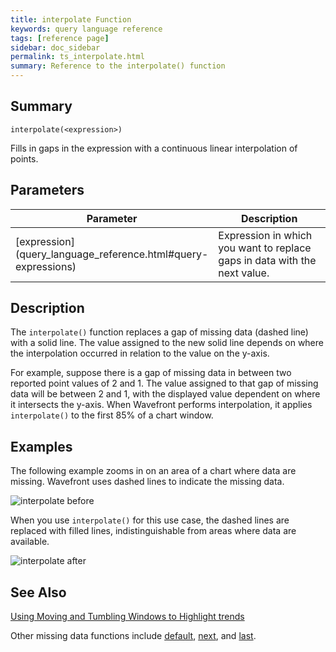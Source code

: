 ```yaml
---
title: interpolate Function
keywords: query language reference
tags: [reference page]
sidebar: doc_sidebar
permalink: ts_interpolate.html
summary: Reference to the interpolate() function
---
```

## Summary
```
interpolate(<expression>)
```
Fills in gaps in the expression with a continuous linear interpolation of points.


## Parameters

<table>
<tbody>
<thead>
<tr><th width="20%">Parameter</th><th width="80%">Description</th></tr>
</thead>
<tr>
<td markdown="span"> [expression](query_language_reference.html#query-expressions)</td>
<td>Expression in which you want to replace gaps in data with the next value. </td>
</tr>
</tbody>
</table>

## Description

The `interpolate()` function replaces a gap of missing data (dashed line) with a solid line. The value assigned to the new solid line depends on where the interpolation occurred in relation to the value on the y-axis.

For example, suppose there is a gap of missing data in between two reported point values of 2 and 1. The value assigned to that gap of missing data will be between 2 and 1, with the displayed value dependent on where it intersects the y-axis. When Wavefront performs interpolation, it applies `interpolate()` to the first 85% of a chart window.

## Examples

The following example zooms in on an area of a chart where data are missing. Wavefront uses dashed lines to indicate the missing data.

![interpolate before](images/interpolate_before.png)

When you use `interpolate()` for this use case, the dashed lines are replaced with filled lines, indistinguishable from areas where data are available.

![interpolate after](images/interpolate_after.png)


## See Also

[Using Moving and Tumbling Windows to Highlight trends](query_language_windows_trends.html)

Other missing data functions include [default](ts_default.html), [next](ts_next.html), and [last](ts_last.html).
